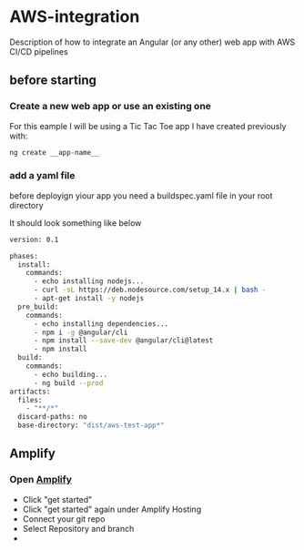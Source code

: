 # AWS-integration
Description of how to integrate an Angular (or any other) web app with AWS CI/CD pipelines

## before starting


### Create a new web app or use an existing one
For this eample I will be using a Tic Tac Toe app I have created previously with:
```sh
ng create __app-name__ 
```
### add a yaml file

before deployign yiour app you need a buildspec.yaml file in your root directory

It should look something like below
```sh
version: 0.1

phases:
  install:
    commands:
      - echo installing nodejs...
      - curl -sL https://deb.nodesource.com/setup_14.x | bash -
      - apt-get install -y nodejs
  pre_build:
    commands:
      - echo installing dependencies...
      - npm i -g @angular/cli
      - npm install --save-dev @angular/cli@latest
      - npm install
  build:
    commands:
      - echo building...
      - ng build --prod
artifacts:
  files:
    - "**/*"
  discard-paths: no
  base-directory: "dist/aws-test-app*"
```

## Amplify 
### Open [Amplify](https://console.aws.amazon.com/amplify/home)
- Click "get started"
- Click "get started" again under Amplify Hosting
- Connect your git repo 
- Select Repository and branch
- 




